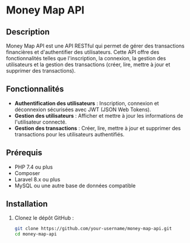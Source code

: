 # Money Map API

## Description

Money Map API est une API RESTful qui permet de gérer des transactions financières et d'authentifier des utilisateurs. Cette API offre des fonctionnalités telles que l'inscription, la connexion, la gestion des utilisateurs et la gestion des transactions (créer, lire, mettre à jour et supprimer des transactions).

## Fonctionnalités

- **Authentification des utilisateurs** : Inscription, connexion et déconnexion sécurisées avec JWT (JSON Web Tokens).
- **Gestion des utilisateurs** : Afficher et mettre à jour les informations de l'utilisateur connecté.
- **Gestion des transactions** : Créer, lire, mettre à jour et supprimer des transactions pour les utilisateurs authentifiés.

## Prérequis

- PHP 7.4 ou plus
- Composer
- Laravel 8.x ou plus
- MySQL ou une autre base de données compatible

## Installation

1. Clonez le dépôt GitHub :
   ```bash
   git clone https://github.com/your-username/money-map-api.git
   cd money-map-api
